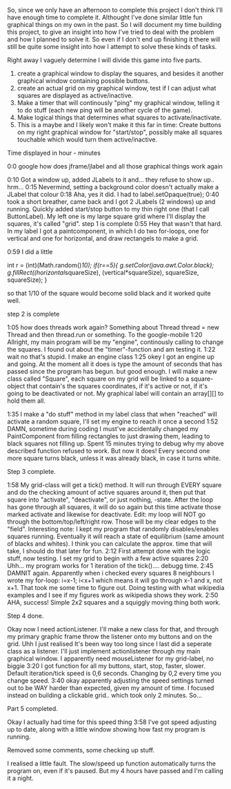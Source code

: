 So, since we only have an afternoon to complete this project I don't think I'll have enough time to complete it. Althought I've done similar little fun graphical things on my own in the past.
So I will document my time building this project, to give an insight into how I've tried to deal with the problem and how I planned to solve it. So even if I don't end up finishing it there will still be quite some insight into how I attempt to solve these kinds of tasks.

Right away I vaguely determine I will divide this game into five parts.
1. create a graphical window to display the squares, and besides it another graphical window containing possible buttons.
2. create an actual grid on my graphical window, test if I can adjust what squares are displayed as active/inactive.
3. Make a timer that will continously "ping" my graphical window, telling it to do stuff (each new ping will be another cycle of the game).
4. Make logical things that determines what squares to activate/inactivate.
5. This is a maybe and I likely won't make it this far in time: Create buttons on my right graphical window for "start/stop", possibly make all squares touchable which would turn them active/inactive.


Time displayed in hour - minutes

0:0 google how does jframe/jlabel and all those graphical things work again

0:10 Got a window up, added JLabels to it and... they refuse to show up.. hrm...
0:15 Nevermind, setting a background color doesn't actually make a JLabel that colour
0:18 Aha, yes it did. I had to label.setOpaque(true);
0:40 took a short breather, came back and I got 2 JLabels (2 windows) up and running. Quickly added start/stop button to my thin right one (that I call ButtonLabel). My left one is my large square grid where I'll display the squares, it's called "grid".
step 1 is complete
0:55 Hey that wasn't that hard. In my label I got a paintcomponent, in which I do two for-loops, one for vertical and one for horizontal, and draw rectangels to make a grid. 

0:59 I did a little

int r = (int)(Math.random()*10);
                    if(r==5){
                        g.setColor(java.awt.Color.black);
                        g.fillRect((horizontal*squareSize), (vertical*squareSize), squareSize, squareSize);
                    }

so that 1/10 of the square would become solid black and it worked quite well.

step 2 is complete

1:05 how does threads work again? Something about Thread thread = new Thread and then thread.run or something. To the google-mobile
1:20 Allright,  my main program will be my "engine", continously calling to change the squares. I found out about the "timer"-function and am testing it.
1:22 wait no that's stupid. I make an engine class
1:25 okey I got an engine up and going. At the moment all it does is type the amount of seconds that has passed since the program has begun. but good enough. I will make a new class called "Square", each square on my grid will be linked to a square-object that contain's the squares coordinates, if it's active or not, if it's going to be deactivated or not. My graphical label will contain an array[][] to hold them all.

1:35 I make a "do stuff" method in my label class that when "reached" will activate a random square, I'll set my engine to reach it once a second
1:52 DAMN, sometime during coding I must've accidentally changed my PaintComponent from filling rectangles to just drawing them, leading to black squares not filling up. Spent 15 minutes trying to debug why my above described function refused to work. But now it does! Every second one more square turns black, unless it was already black, in case it turns white. 

Step 3 complete.

1:58 My grid-class will get a tick() method. It will run through EVERY square and do the checking amount of active squares around it, then put that square into "activate", "deactivate", or just nothing, -state. After the loop has gone through all squares, it will do so again but this time activate those marked activate and likewise for deactivate.
Edit: my loop will NOT go through the bottom/top/left/right row. Those will be my clear edges to the "field".
Interesting note: I kept my program that randomly disables/enables squares running. Eventually it will reach a state of equilibrium (same amount of blacks and whites). I think you can calculate the approx. time that will take, I should do that later for fun.
2:12 First attempt done with the logic stuff, now testing. I set my grid to begin with a few active squares
2:20 Uhh... my program works for 1 iteration of the tick().... debugg time.
2:45 DAMNIT again. Apparently when i checked every squares 8 neighbours I wrote my for-loop:
i=x-1; i<x+1
which means it will go through x-1 and x, not x+1. That took me some time to figure out. Doing testing with what wikipedia examples and I see if my figures work as wikipedia shows they work.
2:50 AHA, success! Simple 2x2 squares and a squiggly moving thing both work. 

Step 4 done.

Okay now I need actionListener. I'll make a new class for that, and through my primary graphic frame throw the listener onto my buttons and on the grid.
Uhh I just realised It's been way too long since I last did a seperate class as a listener. I'll just implement actionlistener through my main graphical window.
I apparently need mouseListener for my grid-label, no biggie
3:20	I got function for all my buttons, start, stop, faster, slower. Default iteration/tick speed is 0,6 seconds. Changing by 0,2 every time you change speed.
3:40 	okay apparently adjusting the speed settings turned out to be WAY harder than expected, given my amount of time. I focused instead on building a clickable grid.. which took only 2 minutes. So...

Part 5 completed.

Okay I actually had time for this speed thing
3:58 I've got speed adjusting up to date, along with a little window showing how fast my program is running.

Removed some comments, some checking up stuff.

I realised a little fault.
The slow/speed up function automatically turns the program on, even if it's paused.
But my 4 hours have passed and I'm calling it a night.
